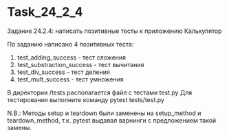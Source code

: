 # Task_24_2_4
Задание 24.2.4: написать позитивные тесты к приложению Калькулятор

По заданию написано 4 позитивных теста:
1. test_adding_success - тест сложения
2. test_substraction_success - тест вычитания
3. test_div_success - тест деления
4. test_mult_success - тест умножения

В директории /tests располагается файл с тестами test.py
Для тестирования выполните команду pytest tests/test.py

N.B.: Методы setup и teardown были заменены на setup_method и teardown_method, т.к. pytest выдавал варнинги с предложением такой замены.

